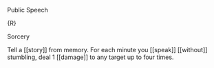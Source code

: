 Public Speech

{R}

Sorcery

Tell a [[story]] from memory. For each minute you [[speak]] [[without]] stumbling, deal 1 [[damage]] to any target up to four times.